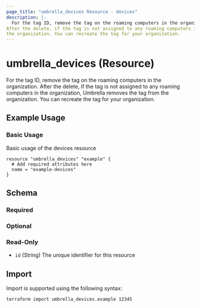 ```yaml
---
page_title: "umbrella_devices Resource - devices"
description: |-
  For the tag ID, remove the tag on the roaming computers in the organization.
After the delete, if the tag is not assigned to any roaming computers in the organization, Umbrella removes the tag from
the organization. You can recreate the tag for your organization.
---
```


# umbrella_devices (Resource)

For the tag ID, remove the tag on the roaming computers in the organization.
After the delete, if the tag is not assigned to any roaming computers in the organization, Umbrella removes the tag from
the organization. You can recreate the tag for your organization.

## Example Usage


### Basic Usage

Basic usage of the devices resource

```hcl
resource "umbrella_devices" "example" {
  # Add required attributes here
  name = "example-devices"
}
```



## Schema

### Required



### Optional



### Read-Only

- `id` (String) The unique identifier for this resource



## Import

Import is supported using the following syntax:

```shell
terraform import umbrella_devices.example 12345
```

